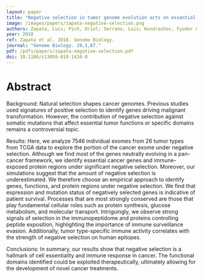 ```yaml
---
layout: paper
title: "Negative selection in tumor genome evolution acts on essential cellular functions and the immunopeptidome"
image: /images/papers/zapata-negative-selection.png
authors: Zapata, Luis; Pich, Oriol; Serrano, Luis; Kondrashov, Fyodor A; Ossowski, Stephan; Schaefer, Martin H.
year: 2018
ref: Zapata et al. 2018. Genome Biology.
journal: "Genome Biology. 19,1,67."
pdf: /pdfs/papers/zapata-negative-selection.pdf
doi: 10.1186/s13059-018-1434-0
---
```


# Abstract

Background: Natural selection shapes cancer genomes. Previous studies used signatures of positive selection to identify genes driving malignant transformation. However, the contribution of negative selection against somatic mutations that affect essential tumor functions or specific domains remains a controversial topic. 

Results: Here, we analyze 7546 individual exomes from 26 tumor types from TCGA data to explore the portion of the cancer exome under negative selection. Although we find most of the genes neutrally evolving in a pan-cancer framework, we identify essential cancer genes and immune-exposed protein regions under significant negative selection. Moreover, our simulations suggest that the amount of negative selection is underestimated. We therefore choose an empirical approach to identify genes, functions, and protein regions under negative selection. We find that expression and mutation status of negatively selected genes is indicative of patient survival. Processes  that are most strongly conserved are those that play fundamental cellular roles such as protein synthesis, glucose metabolism, and molecular transport. Intriguingly, we observe strong signals of selection in the immunopeptidome and proteins controlling peptide exposition, highlighting the importance of immune surveillance evasion. Additionally, tumor type-specific immune activity correlates with the strength of negative selection on human epitopes. 

Conclusions: In summary, our results show that negative selection is a hallmark of cell essentiality and immune response in cancer. The functional domains identified could be exploited therapeutically, ultimately allowing for the development of novel cancer treatments.

